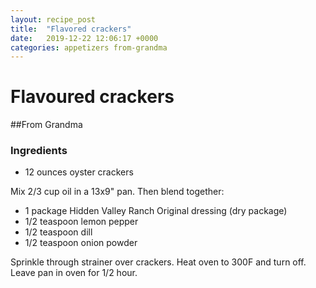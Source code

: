 ```yaml
---
layout: recipe_post
title:  "Flavored crackers"
date:   2019-12-22 12:06:17 +0000
categories: appetizers from-grandma
---
```


# Flavoured crackers
##From Grandma
### Ingredients
* 12 ounces oyster crackers

Mix 2/3 cup oil in a 13x9" pan. Then blend together:

* 1 package Hidden Valley Ranch Original dressing (dry package)
* 1/2 teaspoon lemon pepper
* 1/2 teaspoon dill
* 1/2 teaspoon onion powder


Sprinkle through strainer over crackers. Heat oven to 300F and turn off. Leave pan in oven for 1/2 hour.

